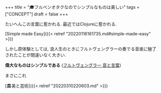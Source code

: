 +++
title = "🎓フルベンオタクなのでシンプルなものは美しい"
tags = ["CONCEPT"]
draft = false
+++

たいへんこの言葉に惹かれる. 最近ではClojureに惹かれる.

[Simple made Easy]({{< relref "20220116161735.md#simple-made-easy" >}})

しかし原体験としては,
浪人生のときにフルトヴェングラーの奏でる音楽に魅了されたことが間違いなく大きい.

**偉大なものはシンプルである** ([フルトヴェングラー 音と言葉](https://www.amazon.co.jp/%E3%83%95%E3%83%AB%E3%83%88%E3%83%B4%E3%82%A7%E3%83%B3%E3%82%B0%E3%83%A9%E3%83%BC-%E9%9F%B3%E3%81%A8%E8%A8%80%E8%91%89/dp/4560037280))

まさにこれ

[🏛美と芸術]({{< relref "20220310220603.md" >}})
